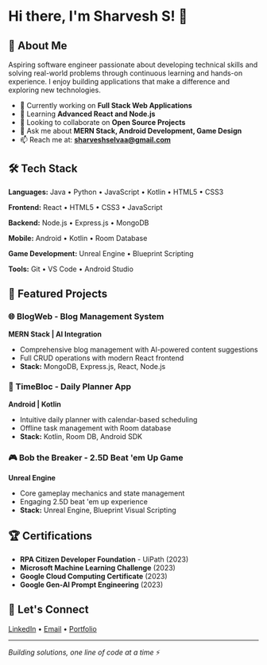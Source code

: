 # Hi there, I'm Sharvesh S! 👋

## 🚀 About Me

Aspiring software engineer passionate about developing technical skills and solving real-world problems through continuous learning and hands-on experience. I enjoy building applications that make a difference and exploring new technologies.

- 🔭 Currently working on **Full Stack Web Applications**
- 🌱 Learning **Advanced React and Node.js**
- 👯 Looking to collaborate on **Open Source Projects**
- 💬 Ask me about **MERN Stack, Android Development, Game Design**
- 📫 Reach me at: **sharveshselvaa@gmail.com**

## 🛠️ Tech Stack

**Languages:** Java • Python • JavaScript • Kotlin • HTML5 • CSS3

**Frontend:** React • HTML5 • CSS3 • JavaScript

**Backend:** Node.js • Express.js • MongoDB

**Mobile:** Android • Kotlin • Room Database

**Game Development:** Unreal Engine • Blueprint Scripting

**Tools:** Git • VS Code • Android Studio

## 🎯 Featured Projects

### 🌐 BlogWeb - Blog Management System
**MERN Stack | AI Integration**
- Comprehensive blog management with AI-powered content suggestions
- Full CRUD operations with modern React frontend
- **Stack:** MongoDB, Express.js, React, Node.js

### 📱 TimeBloc - Daily Planner App
**Android | Kotlin**
- Intuitive daily planner with calendar-based scheduling
- Offline task management with Room database
- **Stack:** Kotlin, Room DB, Android SDK

### 🎮 Bob the Breaker - 2.5D Beat 'em Up Game
**Unreal Engine**
- Core gameplay mechanics and state management
- Engaging 2.5D beat 'em up experience
- **Stack:** Unreal Engine, Blueprint Visual Scripting

## 🏆 Certifications

- **RPA Citizen Developer Foundation** - UiPath (2023)
- **Microsoft Machine Learning Challenge** (2023)
- **Google Cloud Computing Certificate** (2023)
- **Google Gen-AI Prompt Engineering** (2023)

## 🤝 Let's Connect

[LinkedIn](https://linkedin.com/in/sharvesh-s) • [Email](mailto:sharveshselvaa@gmail.com) • [Portfolio](https://sharvesh.github.io)

---

*Building solutions, one line of code at a time* ⚡
